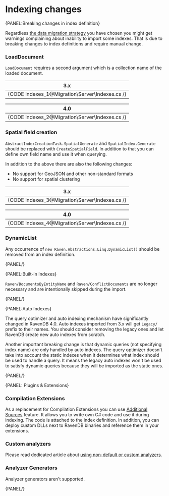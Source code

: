 ﻿# Indexing changes


{PANEL:Breaking changes in index definition}

Regardless [the data migration strategy](../../migration/server/data-migration) you have chosen you might get warnings complaining about inability to import some indexes.
That is due to breaking changes to index definitions and require manual change.

### LoadDocument

`LoadDocument` requires a second argument which is a collection name of the loaded document.

| 3.x |
|:---:|
| {CODE indexes_1@Migration\Server\Indexes.cs /} |

| 4.0 |
|:---:|
| {CODE indexes_2@Migration\Server\Indexes.cs /} |

### Spatial field creation

`AbstractIndexCreationTask.SpatialGenerate` and `SpatialIndex.Generate` should be replaced with `CreateSpatialField`. In addition to that you can define own field name and use it when querying.   

In addition to the above there are also the following changes:

- No support for GeoJSON and other non-standard formats
- No support for spatial clustering

| 3.x |
|:---:|
| {CODE indexes_3@Migration\Server\Indexes.cs /} |

| 4.0 |
|:---:|
| {CODE indexes_4@Migration\Server\Indexes.cs /} |

### DynamicList

Any occurrence of `new Raven.Abstractions.Linq.DynamicList()` should be removed from an index definition.

{PANEL/}

{PANEL:Built-in Indexes}

`Raven/DocumentsByEntityName` and `Raven/ConflictDocuments` are no longer necessary and are intentionally skipped during the import.

{PANEL/}

{PANEL:Auto Indexes}

The query optimizer and auto indexing mechanism have significantly changed in RavenDB 4.0. Auto indexes imported from 3.x will get `Legacy/` prefix to their names. You should consider removing the legacy ones and let RavenDB create
new auto indexes from scratch.

Another important breaking change is that dynamic queries (not specifying index name) are only handled by auto indexes. The query optimizer doesn't take into account the static indexes when it determines what index should be used to handle a query.
It means the legacy auto indexes won't be used to satisfy dynamic queries because they will be imported as the static ones.

{PANEL/}


{PANEL: Plugins & Extensions}

### Compilation Extensions

As a replacement for Compilation Extensions you can use [Additional Sources]() feature. It allows you to write own C# code and use it during indexing. The code is attached to the index definition.
In addition, you can deploy custom DLLs next to RavenDB binaries and reference them in your extensions.

### Custom analyzers

Please read dedicated article about [using non-default or custom analyzers](../../indexes/using-analyzers#using-non-default-analyzer).

### Analyzer Generators

Analyzer generators aren't supported.

{PANEL/}
